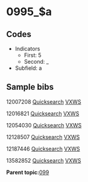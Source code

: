 # 0995\_$a

## Codes

-   Indicators
    -   First: 5
    -   Second: \_
-   Subfield: a

## Sample bibs

12007208 [Quicksearch](https://search.library.yale.edu/catalog/12007208) [VXWS](http://prodorbis.library.yale.edu:7014/vxws/GetHoldingsService?bibId=12007208)

12016821 [Quicksearch](https://search.library.yale.edu/catalog/12016821) [VXWS](http://prodorbis.library.yale.edu:7014/vxws/GetHoldingsService?bibId=12016821)

12054030 [Quicksearch](https://search.library.yale.edu/catalog/12054030) [VXWS](http://prodorbis.library.yale.edu:7014/vxws/GetHoldingsService?bibId=12054030)

12128507 [Quicksearch](https://search.library.yale.edu/catalog/12128507) [VXWS](http://prodorbis.library.yale.edu:7014/vxws/GetHoldingsService?bibId=12128507)

12187446 [Quicksearch](https://search.library.yale.edu/catalog/12187446) [VXWS](http://prodorbis.library.yale.edu:7014/vxws/GetHoldingsService?bibId=12187446)

13582852 [Quicksearch](https://search.library.yale.edu/catalog/13582852) [VXWS](http://prodorbis.library.yale.edu:7014/vxws/GetHoldingsService?bibId=13582852)

**Parent topic:**[099](../../tags/099/099.md)

